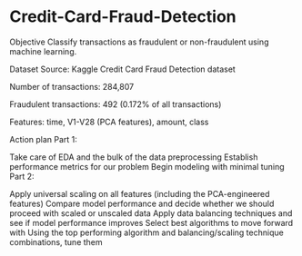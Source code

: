 # Credit-Card-Fraud-Detection
Objective
Classify transactions as fraudulent or non-fraudulent using machine learning.

Dataset
Source: Kaggle Credit Card Fraud Detection dataset

Number of transactions: 284,807

Fraudulent transactions: 492 (0.172% of all transactions)

Features: time, V1-V28 (PCA features), amount, class

Action plan
Part 1:

Take care of EDA and the bulk of the data preprocessing
Establish performance metrics for our problem
Begin modeling with minimal tuning
Part 2:

Apply universal scaling on all features (including the PCA-engineered features)
Compare model performance and decide whether we should proceed with scaled or unscaled data
Apply data balancing techniques and see if model performance improves
Select best algorithms to move forward with
Using the top performing algorithm and balancing/scaling technique combinations, tune them
